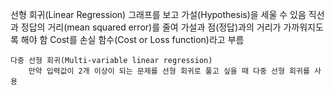 선형 회귀(Linear Regression)
	그래프를 보고 가설(Hypothesis)을 세울 수 있음
	직선과 정답의 거리(mean squared error)를 줄여 가설과 점(정답)과의 거리가 가까워지도록 해야 함
	Cost를 손실 함수(Cost or Loss function)라고 부름

	다중 선형 회귀(Multi-variable linear regression)
		만약 입력값이 2개 이상이 되는 문제를 선형 회귀로 풀고 싶을 때 다중 선형 회귀를 사용